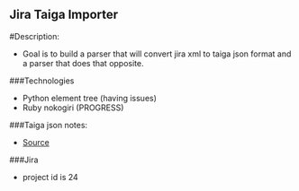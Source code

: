 ## Jira Taiga Importer

#Description:
* Goal is to build a parser that will convert jira xml to taiga json format and a parser that does that opposite.

###Technologies
* Python element tree (having issues)
* Ruby nokogiri (PROGRESS)


###Taiga json notes:
* [Source](https://tree.taiga.io/project/last_link-taiga-jira-importer/)

###Jira
* project id is 24
